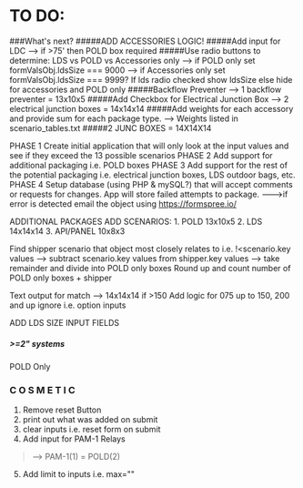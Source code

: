 # TO DO:

###What's next?
#####ADD ACCESSORIES LOGIC!
#####Add input for LDC
--> if >75' then POLD box required
#####Use radio buttons to determine: LDS vs POLD vs Accessories only
--> if POLD only set formValsObj.ldsSize === 9000
--> if Accessories only set formValsObj.ldsSize === 9999?
If lds radio checked show ldsSize else hide for accessories and POLD only
#####Backflow Preventer
--> 1 backflow preventer = 13x10x5
#####Add Checkbox for Electrical Junction Box
--> 2 electrical junction boxes = 14x14x14
#####Add weights for each accessory and provide sum for each package type.
--> Weights listed in scenario_tables.txt
#####2 JUNC BOXES = 14X14X14

PHASE 1
Create initial application that will only look at the input values and see if they exceed the 13 possible scenarios
PHASE 2
Add support for additional packaging i.e. POLD boxes
PHASE 3
Add support for the rest of the potential packaging i.e. electrical junction boxes, LDS outdoor bags, etc.
PHASE 4
Setup database (using PHP & mySQL?) that will accept comments or requests for changes. App will store failed attempts to package. --->if error is detected email the object using https://formspree.io/

ADDITIONAL PACKAGES
  ADD SCENARIOS:
    1. POLD      13x10x5
    2. LDS       14x14x14
    3. API/PANEL 10x8x3

Find shipper scenario that object most closely relates to i.e. !<scenario.key values
  --> subtract scenario.key values from shipper.key values
  --> take remainder and divide into POLD only boxes
  Round up and count number of POLD only boxes + shipper

Text output for match
--> 14x14x14 if >150
Add logic for 075 up to 150, 200 and up ignore i.e. option inputs





ADD LDS SIZE INPUT FIELDS

##### >=2" systems
POLD Only

### C O S M E T I C
  1. Remove reset Button
  2. print out what was added on submit
  3. clear inputs i.e. reset form on submit
  4. Add input for PAM-1 Relays
  > --> PAM-1(1) = POLD(2)
  5. Add limit to inputs i.e. max=""
